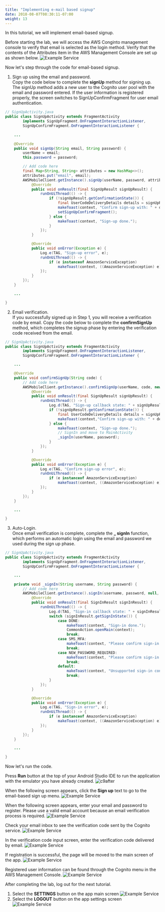 ```yaml
---
title: "Implementing e-mail based signup"
date: 2018-08-07T08:30:11-07:00
weight: 13
---
```


In this tutorial, we will implement email-based signup.

Before starting the lab, we will access the AWS Conginto management console to verify that email is selected as the login method. Verify that the contents of the Attributes item in the AWS Management Console are set up as shown below.
![Example Service](/images/auth-cognito-email-setting.png)

Now let's step through the code for email-based signup.

1. Sign up using the email and password. <br>Copy the code below to complete the **signUp** method for signing up. The signUp method adds a new user to the Cognito user pool with the email and password entered. If the user information is registered properly, the screen switches to SignUpConfirmFragment for user email authentication.
```java
// SignUpActivity.java
public class SignUpActivity extends FragmentActivity
        implements SignUpFragment.OnFragmentInteractionListener,
        SignUpConfirmFragment.OnFragmentInteractionListener {
    
    ...

    @Override
    public void signUp(String email, String password) {
        userName = email;
        this.password = password;

        // Add code here
        final Map<String, String> attributes = new HashMap<>();
        attributes.put("email", email);
        AWSMobileClient.getInstance().signUp(userName, password, attributes, null, new Callback<SignUpResult>() {
            @Override
            public void onResult(final SignUpResult signUpResult) {
                runOnUiThread(() -> {
                    if (!signUpResult.getConfirmationState()) {
                        final UserCodeDeliveryDetails details = signUpResult.getUserCodeDeliveryDetails();
                        makeToast(context, "Confirm sign-up with: " + details.getDestination());
                        setSignUpConfirmFragment();
                    } else {
                        makeToast(context, "Sign-up done.");
                    }
                });
            }

            @Override
            public void onError(Exception e) {
                Log.e(TAG, "Sign-up error", e);
                runOnUiThread(() -> {
                    if (e instanceof AmazonServiceException)
                        makeToast(context, ((AmazonServiceException) e).getErrorMessage());
                });
            }
        });
    }

    ...

}
```

2. Email verification. <br>If you successfully signed up in Step 1, you will receive a verification code by email. Copy the code below to complete the **confirmSignUp** method, which completes the signup phase by entering the verification code received from the email.
```java
// SignUpActivity.java
public class SignUpActivity extends FragmentActivity
        implements SignUpFragment.OnFragmentInteractionListener,
        SignUpConfirmFragment.OnFragmentInteractionListener {

    ...

    @Override
    public void confirmSignUp(String code) {
        // Add code here
        AWSMobileClient.getInstance().confirmSignUp(userName, code, new Callback<SignUpResult>() {
            @Override
            public void onResult(final SignUpResult signUpResult) {
                runOnUiThread(() -> {
                    Log.d(TAG, "Sign-up callback state: " + signUpResult.getConfirmationState());
                    if (!signUpResult.getConfirmationState()) {
                        final UserCodeDeliveryDetails details = signUpResult.getUserCodeDeliveryDetails();
                        makeToast(context,"Confirm sign-up with: " + details.getDestination());
                    } else {
                        makeToast(context, "Sign-up done.");
                        // SignIn and move to MainActivity
                        _signIn(userName, password);
                    }
                });
            }

            @Override
            public void onError(Exception e) {
                Log.e(TAG, "Confirm sign-up error", e);
                runOnUiThread(() -> {
                    if (e instanceof AmazonServiceException)
                        makeToast(context, ((AmazonServiceException) e).getErrorMessage());
                });
            }
        });
    }

    ...

}

```

3. Auto-Login. <br>Once email verification is complete, complete the **_ signIn** function, which performs an automatic login using the email and password we used during the sign up phase.
```java
// SignUpActivity.java
public class SignUpActivity extends FragmentActivity
        implements SignUpFragment.OnFragmentInteractionListener,
        SignUpConfirmFragment.OnFragmentInteractionListener {

    ...

    private void _signIn(String username, String password) {
        // Add code here
        AWSMobileClient.getInstance().signIn(username, password, null, new Callback<SignInResult>() {
            @Override
            public void onResult(final SignInResult signInResult) {
                runOnUiThread(() -> {
                    Log.d(TAG, "Sign-in callback state: " + signInResult.getSignInState());
                    switch (signInResult.getSignInState()) {
                        case DONE:
                            makeToast(context, "Sign-in done.");
                            CommonAction.openMain(context);
                            break;
                        case SMS_MFA:
                            makeToast(context, "Please confirm sign-in with SMS.");
                            break;
                        case NEW_PASSWORD_REQUIRED:
                            makeToast(context, "Please confirm sign-in with new password.");
                            break;
                        default:
                            makeToast(context, "Unsupported sign-in confirmation: " + signInResult.getSignInState());
                            break;
                    }
                });
            }

            @Override
            public void onError(Exception e) {
                Log.e(TAG, "Sign-in error", e);
                runOnUiThread(() -> {
                    if (e instanceof AmazonServiceException)
                        makeToast(context, ((AmazonServiceException) e).getErrorMessage());
                });
            }
        });
    }

    ...

}

```

Now let's run the code.

Press **Run** button at the top of your Android Studio IDE to run the application with the emulator you have already created.
![c9after](/images/run.png)

When the following screen appears, click the **Sign up** text to go to the email-based sign up menu.
![Example Service](/images/app-authmain.png)

When the following screen appears, enter your email and password to register. Please use a valid email account because an email verification process is required.
![Example Service](/images/app-signup.png)

Check your email inbox to see the verification code sent by the Cognito service.
![Example Service](/images/auth-email-verfication.png)

In the verification code input screen, enter the verification code delivered by email.
![Example Service](/images/app-email-verification.png)

If registration is successful, the page will be moved to the main screen of the app.
![Example Service](/images/app-main-empty.png)

Registered user information can be found through the Cognito menu in the AWS Management Console.
![Example Service](/images/auth-cognito-email-user.png)


After completing the lab, log out for the next tutorial.

1. Select the **SETTINGS** button on the app main screen
![Example Service](/images/app-main-empty.png)
2. Select the **LOGOUT** button on the app settings screen
![Example Service](/images/app-settings.png)
